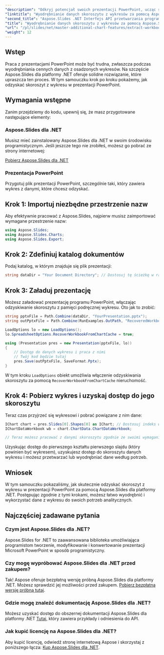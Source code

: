 ```yaml
---
"description": "Odkryj potencjał swoich prezentacji PowerPoint, ucząc się, jak odzyskiwać dane ze skoroszytów z wykresów za pomocą Aspose.Slides dla .NET. Ten samouczek krok po kroku przeprowadzi Cię przez ten proces, ułatwiając wyodrębnianie i efektywne wykorzystywanie danych z wykresów."
"linktitle": "Wyodrębnianie danych skoroszytu z wykresów za pomocą Aspose.Slides dla platformy .NET"
"second_title": "Aspose.Slides .NET Interfejs API przetwarzania programu PowerPoint"
"title": "Wyodrębnianie danych skoroszytu z wykresów za pomocą Aspose.Slides dla platformy .NET"
"url": "/pl/slides/net/master-additional-chart-features/extract-workbook-data-from-charts/"
"weight": 12
---
```


## Wstęp

Praca z prezentacjami PowerPoint może być trudna, zwłaszcza podczas wyodrębniania cennych danych z osadzonych wykresów. Na szczęście Aspose.Slides dla platformy .NET oferuje solidne rozwiązanie, które upraszcza ten proces. W tym samouczku krok po kroku pokażemy, jak odzyskać skoroszyt z wykresu w prezentacji PowerPoint.

## Wymagania wstępne

Zanim przejdziemy do kodu, upewnij się, że masz przygotowane następujące elementy:

### Aspose.Slides dla .NET

Musisz mieć zainstalowany Aspose.Slides dla .NET w swoim środowisku programistycznym. Jeśli jeszcze tego nie zrobiłeś, możesz go pobrać ze strony internetowej:

[Pobierz Aspose.Slides dla .NET](https://releases.aspose.com/slides/net/)

### Prezentacja PowerPoint

Przygotuj plik prezentacji PowerPoint, szczególnie taki, który zawiera wykres z danymi, które chcesz odzyskać.

## Krok 1: Importuj niezbędne przestrzenie nazw

Aby efektywnie pracować z Aspose.Slides, najpierw musisz zaimportować wymagane przestrzenie nazw:

```csharp
using Aspose.Slides;
using Aspose.Slides.Charts;
using Aspose.Slides.Export;
```

## Krok 2: Zdefiniuj katalog dokumentów

Podaj katalog, w którym znajduje się plik prezentacji:

```csharp
string dataDir = "Your Document Directory"; // Dostosuj tę ścieżkę w razie potrzeby
```

## Krok 3: Załaduj prezentację

Możesz załadować prezentację programu PowerPoint, włączając odzyskiwanie skoroszytu z pamięci podręcznej wykresu. Oto jak to zrobić:

```csharp
string pptxFile = Path.Combine(dataDir, "YourPresentation.pptx");
string outPptxFile = Path.Combine(RunExamples.OutPath, "RecoveredWorkbook.pptx");

LoadOptions lo = new LoadOptions();
lo.SpreadsheetOptions.RecoverWorkbookFromChartCache = true;

using (Presentation pres = new Presentation(pptxFile, lo))
{
    // Dostęp do danych wykresu i praca z nimi
    // Twój kod będzie tutaj
    pres.Save(outPptxFile, SaveFormat.Pptx);
}
```

W tym kroku `LoadOptions` obiekt umożliwia włączenie odzyskiwania skoroszytu za pomocą `RecoverWorkbookFromChartCache` nieruchomość.

## Krok 4: Pobierz wykres i uzyskaj dostęp do jego skoroszytu

Teraz czas przyjrzeć się wykresowi i pobrać powiązane z nim dane:

```csharp
IChart chart = pres.Slides[0].Shapes[0] as IChart; // Dostosuj indeks w razie potrzeby
IChartDataWorkbook wb = chart.ChartData.ChartDataWorkbook;

// Teraz możesz pracować z danymi skoroszytu zgodnie ze swoimi wymaganiami
```

Uzyskując dostęp do pierwszego kształtu pierwszego slajdu (który powinien być wykresem), uzyskujesz dostęp do skoroszytu danych wykresu i możesz przetwarzać lub wyodrębniać dane według potrzeb.

## Wniosek

W tym samouczku pokazaliśmy, jak skutecznie odzyskać skoroszyt z wykresu w prezentacji PowerPoint za pomocą Aspose.Slides dla platformy .NET. Postępując zgodnie z tymi krokami, możesz łatwo wyodrębnić i wykorzystać dane z wykresu do swoich potrzeb analitycznych.

## Najczęściej zadawane pytania

### Czym jest Aspose.Slides dla .NET?

Aspose.Slides for .NET to zaawansowana biblioteka umożliwiająca programistom tworzenie, modyfikowanie i konwertowanie prezentacji Microsoft PowerPoint w sposób programistyczny.

### Czy mogę wypróbować Aspose.Slides dla .NET przed zakupem?

Tak! Aspose oferuje bezpłatną wersję próbną Aspose.Slides dla platformy .NET. Możesz sprawdzić jej możliwości przed zakupem. [Pobierz bezpłatną wersję próbną tutaj](https://releases.aspose.com/).

### Gdzie mogę znaleźć dokumentację Aspose.Slides dla .NET?

Możesz uzyskać dostęp do obszernej dokumentacji Aspose.Slides dla platformy .NET [Tutaj](https://reference.aspose.com/slides/net/), który zawiera przykłady i odniesienia do API.

### Jak kupić licencję na Aspose.Slides dla .NET?

Aby kupić licencję, odwiedź stronę internetową Aspose i skorzystaj z poniższego łącza: [Kup Aspose.Slides dla .NET](https://purchase.aspose.com/buy).